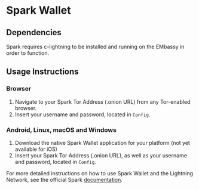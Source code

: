 # Spark Wallet

## Dependencies

Spark requires c-lightning to be installed and running on the EMbassy in order to function.

## Usage Instructions

### Browser

1. Navigate to your Spark Tor Address (.onion URL) from any Tor-enabled browser.
1. Insert your username and password, located in `Config`.

### Android, Linux, macOS and Windows

1. Download the native Spark Wallet application for your platform (not yet available for iOS)
1. Insert your Spark Tor Address (.onion URL), as well as your username and password, located in `Config`.

For more detailed instructions on how to use Spark Wallet and the Lightning Network, see the official Spark [documentation](https://github.com/shesek/spark-wallet).
